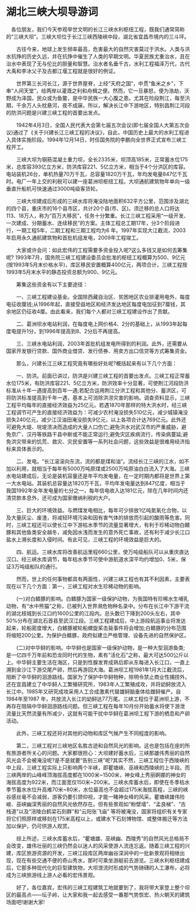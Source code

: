 # 湖北三峡大坝导游词
　各位朋友，我们今天参观举世文明的长江三峡水利枢纽工程，既我们通常简称的“三峡大坝”。三峡大坝位于长江三峡西陵峡中段，湖北省宜昌市境内的三斗坪。

　　古往今来，地球上发生频率最高，危害最大的自然灾害莫过于洪水。人类与洪水抗挣的历史久远，并在抗挣中催生了人类的早期文明。华夏民族尤重治水，且在治水中表现了无与伦比的胆量和智慧。治水者名垂千古，水利工程福泽万代，古代大禹和李冰父子及古都江堰工程就是很好的例证。

　　世界第三长河长江，源于世界屋脊，上经“天府之国”，中贯“鱼米之乡”，下串“人间天堂”，给两岸以灌溉之利和舟楫之便。然而，它一旦暴怒，便为浩劫，沃野成为泽国，民众或为鱼鳖，是中华民族一大心腹之患。尤其在险段荆江，每至汛期，千余万人头枕悬河，夜不成寐。所以，解决长江中下游地区，特别昌荆江河段的防洪问题是兴建三峡工程的首要出发点。

　　1942年4月3日，全国人民代表大会第七届五次会议(即七届全国人大第五次会议)通过了《关于兴建长江三峡工程的决议》，自此，中国历史上最大的水利工程进入具体实施阶段。1994年12月14日，时任国务院的李鹏向全世界正式宣布三峡工程开工。

　　三峡大坝为钢筋混凝土重力坝，全长2335米，坝顶高185米，正常蓄水位175米，总库容393亿立方米，防洪库容221、5亿立方米，相当于4个分洪区的库容。电站装机26台，单机热量70万千瓦，总容量1820万千瓦，年均发电量847亿千瓦时。电厂一年上交的利税可以建一座葛洲坝枢纽工程。大坝通航建筑物年单向一级垂直升船机可快速通过3000吨级客货轮。

　　三峡大坝建成后形成的三峡水库将淹没陆地面积632平方公里，范围涉及湖北的四个县，重庆市的16个县市区，共计20个县(市、区)。须迁移的总人口将达 113、18万人，称为“百万大移民”，任务十分繁重。长江三峡工程采用“一级开发、一次建成、分期蓄水、连续移民”的方案。主体工程总工期17年，分3个阶段进行，一期工程5年，二期工程和三期工程均为6 年。1997年实现大江截流，2003年启用永久通航建筑物和首批机组发电，2009年工程竣工。

　　大家或许会问：如此宏伟的工程需要多资金投入呢?这么多钱又是如何去筹集呢? 1993年7月，国务院三峡工程建设委员会批准的枢纽工程概算为500、9亿元(按1993年5月末价格水平)，库区移民安置概算400亿元，两项合计，三峡工程按1993年5月末水平的静态投资总额为900、9亿元。

　　筹集这些资金有以下主要途径：

　　一、三峡工程建设基金。全国除西藏自治区、贫困地区农业排灌用电外，每度电征收厘钱;从1996年起，直接受益地区和经济发达地区每度电加征到7厘钱，其余地区仍征收4厘。由此看来，我们每个人都对三峡工程建设作出了贡献。

　　二、葛洲坝水电站利润，在每度电上网价格4、2分的基础上，从1993年起每度电提升1分，到1996年提高到8、2分后不再提高。

　　三、三峡水电站利润，2003年首批机组发电所得到的利润。此外，还需要从国家开发银行贷款、国外商业借贷、发行债券、用卖方出口信贷等方式筹集资金。

　　那么，兴建长江三峡工程究竟有哪些好处呢?概括起来有以下几个方面：

　　一、防洪。前面已讲过，防洪是兴建三峡工程的首要出发点。三峡工程正常蓄水位175米，有防洪库容221、5亿立方米，防洪效率十分显著，可使荆江河段防洪标准从十年一遇提高到百年一遇;若配合运用荆江分洪工程和其他分、蓄洪区，可将防洪标准提高到千年一遇，基本上可消除洪涝灾害的影响。调查资料显示，三峡工程平均每年的直接经济效益为25亿元。若遇1870年那样的特大洪水时，经三峡工程调节可产生的直接经济效益为：可减少农村淹没损失510亿元，减少城镇淹没损失240亿元，减少江汉油田淹没损失9亿元，以上各项合计达769亿元。此外还可避免大堤、垸堤溃决而造成的大量人口伤亡;避免洪水对武汉市的严重威胁，避免京广、汉丹等铁路干县中断或不能正常运行;避免灾区疾病流行，传染病蔓延;避免洪灾带来的饥荒、救灾、灾民安置等一系列社会问题，这些效益是很难用经济指标来具体表示的。

　　二、发电。“长江滚滚向东流，流的都是煤和油”。流经长江三峡的江水，如不加以利用，就相当于每年有5000万吨原煤或2500万吨原油白白流入了大海。三峡水电站建成后，无论是装机容量还是年平均发电量，在一定时期内都将是世界上第一大水电站。其装机总容量达1820万千瓦，平均年发电量达到847亿度，相当于我国1992年全年发电量的七分之一，每年信电收入达181亿元，除在几年时间内还清贷款本息外，还可成为国家缴纳利税的大户。

　　三、巨大的环境效益。与燃煤发电相比，每年可少排放1亿吨氮氧化合物，以及大量灰尘、废渣，将减轻环境污染和因有害气体的排放而引起的酸雨等危害。同时，三峡工程还可以使长江中下游枯水季节的流量显著增大，有利于珍稀动物白鳍豚和其他鱼类安全越冬，减免因水浅而发生的意外死亡事故，还有利于减少长江口盐水上溯长度和入侵时间。有此可见，三峡工程的环境效益是巨大的。

　　四、航运。三峡水库将改善航运里程660公里，使万吨级船队可以从重庆直达汉口。经三峡水库调节，每年枯水季节可使中游航道水深平均约增加0、5米，保证3万吨级船队的通行。

　　然而，世上的任何事物都具有两面性，兴建三峡工程也有其不利因素，主要表现在以下几个方面：第一，三峡工程对水生珍稀动物的影响。

　　(一)对白鳍豚的影响。白鳍豚为国家一级保护动物，为我国特有珍稀水生哺乳动物，有“水中熊猫”之称，已被列入世界濒危物种名录中。分布在长江中下游干流的湖北枝城到长江口约1600公里的江段内。总头数已下降到200头左右，其中50%分布在湖北石首县至武汉江段。三峡工程建成后，中上游段航运事业将发达起来，轮船密度增大，白鳍豚被轮船螺旋桨击毙事件将会增加;白鳍豚的分布范围将缩短200公里。为保护白鳍豚，政府拟建立严格管理、设备先进的自然保护区。

　　(二)对中华鲟的影响。中华鲟也是国家一级保护动物，是一种大型洄游鱼类;是一亿四千万年前和恐龙同时代的生物，素有“活化石”之称，最大可达500公斤以上。中华鲟主要生活在海区，只是到性腺发育成熟后即从东每进入长江口，一直上溯到金沙江下游交尾产卵，然后再游回大海。葛洲坝工程1981年1月大江截流后，阻断了中华鲟的洄游路线。国家为了保护中华鲟物种，除明令禁止商业性捕捞外，还在宜昌建立了中华鲟人工繁殖研究所，1983年人工繁殖成攻，并将幼鲟放流入长江中。1985年又研究成攻采用人工合成激素代替雄鲟脑垂体给雌鲟催产。自1984年至1987 年，共放流入长江的幼鲟达77万尾。三峡工程位于葛洲坝上游，不再存在阻隔中华鲟洄游路线问题。但三峡工程在每年10月份开始蓄水将使下游泄流量比天然流量有所减少，这就有可能干扰中华鲟在葛洲坝工程下游的栖息和产卵活动。

　　此外，三峡工程还将对其他的动物和库区气候产生不同程度的影响。

　　第二，三峡工程对三峡地区名胜古迹和自然风光的影响。这也是包括在座的所有旅游者所关心的问题。大家都很担心：大坝建好蓄水后，三峡那雄伟秀丽的自然风光会不会被淹没呢?是不是就要“告别三峡”呢?其实不然，三峡工程位于西陵峡的中上段，三峡工程实际上只影响两个半峡，即瞿塘峡、巫峡和西陵峡的上半段。而三峡两岸的山峰峰顶海拔高度都在1000米~1500米，神女峰上秀丽婀娜的神女的海拔高度为922米，而江面宽仅150米~200米。三峡水库蓄水后，即使在冬季枯水季节蓄水水位升高难70米~80米，水位最高也不会超过175米海拔高程，三峡的峡谷感丝毫不会减弱，游客仍要引颈仰视，才能一睹神女峰的风采。瞿塘峡雄伟险峻、巫峡幽深秀丽的自然风光依然存在。但有些景观如“粉壁墙”、“孟良梯”、“古栈道”以及“涪陵白鹤梁石刻群”和“云阳张飞庙” 等将被淹没，国家将组织有关专家将它们照原样或移刻在175米高程以上，或建水下石刻博物馆、或整体搬迁等方法加以保护，仍可供游人观赏。

　　综上所述，三峡水库蓄水后，“瞿塘雄、巫峡幽、西陵秀”的自然风光总格局不会改变，雄伟壮丽的三峡仍然会以迷人的风采使游人流连忘返。随着三峡工程的兴建，库区旅游资源的开发，三峡江段库区两岸幽谷深涧中的一批新景观将相继出现，现在有些交通不便的奇山秀水，那时可乘坐游艇前去游览。三峡水利枢纽建成后，它那多种现代化的巨型建筑物，大坝泄流时形成的气势磅礴的人工瀑布，必将成为三峡旅游线上游人必看的宏伟景观。

　　好了，各位嘉宾，宏伟的三峡工程建筑工地就要到了，我将带大家登上整个坝区的最高点——坛子岭，让大家和我一起去感受一番那气势恢宏、热火朝天的建筑场面吧!谢谢大家!